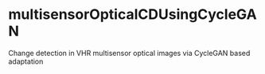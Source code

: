 # multisensorOpticalCDUsingCycleGAN
Change detection in VHR multisensor optical images via CycleGAN based adaptation
